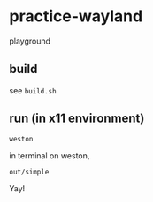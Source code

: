 # practice-wayland

playground

## build

see `build.sh`

## run (in x11 environment)

```
weston
```

in terminal on weston, 

```
out/simple
```

Yay!
